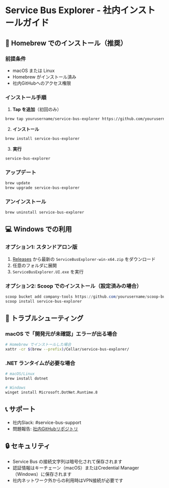 # Service Bus Explorer - 社内インストールガイド

## 🍺 Homebrew でのインストール（推奨）

### 前提条件
- macOS または Linux
- Homebrew がインストール済み
- 社内GitHubへのアクセス権限

### インストール手順

1. **Tap を追加**（初回のみ）
```bash
brew tap yourusername/service-bus-explorer https://github.com/yourusername/homebrew-service-bus-explorer.git
```

2. **インストール**
```bash
brew install service-bus-explorer
```

3. **実行**
```bash
service-bus-explorer
```

### アップデート

```bash
brew update
brew upgrade service-bus-explorer
```

### アンインストール

```bash
brew uninstall service-bus-explorer
```

## 💻 Windows での利用

### オプション1: スタンドアロン版

1. [Releases](https://github.com/yourusername/service-bus-explorer-crossplat/releases) から最新の `ServiceBusExplorer-win-x64.zip` をダウンロード
2. 任意のフォルダに展開
3. `ServiceBusExplorer.UI.exe` を実行

### オプション2: Scoop でのインストール（設定済みの場合）

```powershell
scoop bucket add company-tools https://github.com/yourusername/scoop-bucket.git
scoop install service-bus-explorer
```

## 🔧 トラブルシューティング

### macOS で「開発元が未確認」エラーが出る場合

```bash
# Homebrew でインストールした場合
xattr -cr $(brew --prefix)/Cellar/service-bus-explorer/
```

### .NET ランタイムが必要な場合

```bash
# macOS/Linux
brew install dotnet

# Windows
winget install Microsoft.DotNet.Runtime.8
```

## 📞 サポート

- 社内Slack: #service-bus-support
- 問題報告: [社内GitHubリポジトリ](https://github.com/yourusername/service-bus-explorer-crossplat/issues)

## 🔒 セキュリティ

- Service Bus の接続文字列は暗号化されて保存されます
- 認証情報はキーチェーン（macOS）またはCredential Manager（Windows）に保存されます
- 社内ネットワーク外からの利用時はVPN接続が必要です